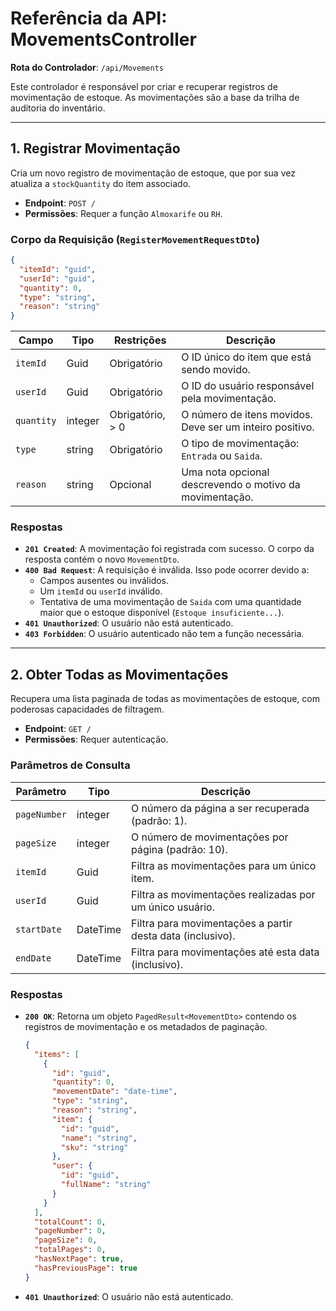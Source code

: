# Referência da API: MovementsController

**Rota do Controlador**: `/api/Movements`

Este controlador é responsável por criar e recuperar registros de movimentação de estoque. As movimentações são a base da trilha de auditoria do inventário.

---

## 1. Registrar Movimentação

Cria um novo registro de movimentação de estoque, que por sua vez atualiza a `stockQuantity` do item associado.

*   **Endpoint**: `POST /`
*   **Permissões**: Requer a função `Almoxarife` ou `RH`.

### Corpo da Requisição (`RegisterMovementRequestDto`)

```json
{
  "itemId": "guid",
  "userId": "guid",
  "quantity": 0,
  "type": "string",
  "reason": "string"
}
```

| Campo      | Tipo    | Restrições      | Descrição                                                              |
|------------|---------|-----------------|------------------------------------------------------------------------|
| `itemId`   | Guid    | Obrigatório     | O ID único do item que está sendo movido.                              |
| `userId`   | Guid    | Obrigatório     | O ID do usuário responsável pela movimentação.                         |
| `quantity` | integer | Obrigatório, > 0| O número de itens movidos. Deve ser um inteiro positivo.               |
| `type`     | string  | Obrigatório     | O tipo de movimentação: `Entrada` ou `Saida`.                          |
| `reason`   | string  | Opcional        | Uma nota opcional descrevendo o motivo da movimentação.                |

### Respostas

*   **`201 Created`**: A movimentação foi registrada com sucesso. O corpo da resposta contém o novo `MovementDto`.
*   **`400 Bad Request`**: A requisição é inválida. Isso pode ocorrer devido a:
    *   Campos ausentes ou inválidos.
    *   Um `itemId` ou `userId` inválido.
    *   Tentativa de uma movimentação de `Saida` com uma quantidade maior que o estoque disponível (`Estoque insuficiente...`).
*   **`401 Unauthorized`**: O usuário não está autenticado.
*   **`403 Forbidden`**: O usuário autenticado não tem a função necessária.

---

## 2. Obter Todas as Movimentações

Recupera uma lista paginada de todas as movimentações de estoque, com poderosas capacidades de filtragem.

*   **Endpoint**: `GET /`
*   **Permissões**: Requer autenticação.

### Parâmetros de Consulta

| Parâmetro      | Tipo     | Descrição                                                          |
|----------------|----------|--------------------------------------------------------------------|
| `pageNumber`   | integer  | O número da página a ser recuperada (padrão: 1).                   |
| `pageSize`     | integer  | O número de movimentações por página (padrão: 10).                 |
| `itemId`       | Guid     | Filtra as movimentações para um único item.                        |
| `userId`       | Guid     | Filtra as movimentações realizadas por um único usuário.           |
| `startDate`    | DateTime | Filtra para movimentações a partir desta data (inclusivo).         |
| `endDate`      | DateTime | Filtra para movimentações até esta data (inclusivo).               |

### Respostas

*   **`200 OK`**: Retorna um objeto `PagedResult<MovementDto>` contendo os registros de movimentação e os metadados de paginação.
    ```json
    {
      "items": [
        {
          "id": "guid",
          "quantity": 0,
          "movementDate": "date-time",
          "type": "string",
          "reason": "string",
          "item": {
            "id": "guid",
            "name": "string",
            "sku": "string"
          },
          "user": {
            "id": "guid",
            "fullName": "string"
          }
        }
      ],
      "totalCount": 0,
      "pageNumber": 0,
      "pageSize": 0,
      "totalPages": 0,
      "hasNextPage": true,
      "hasPreviousPage": true
    }
    ```
*   **`401 Unauthorized`**: O usuário não está autenticado.
